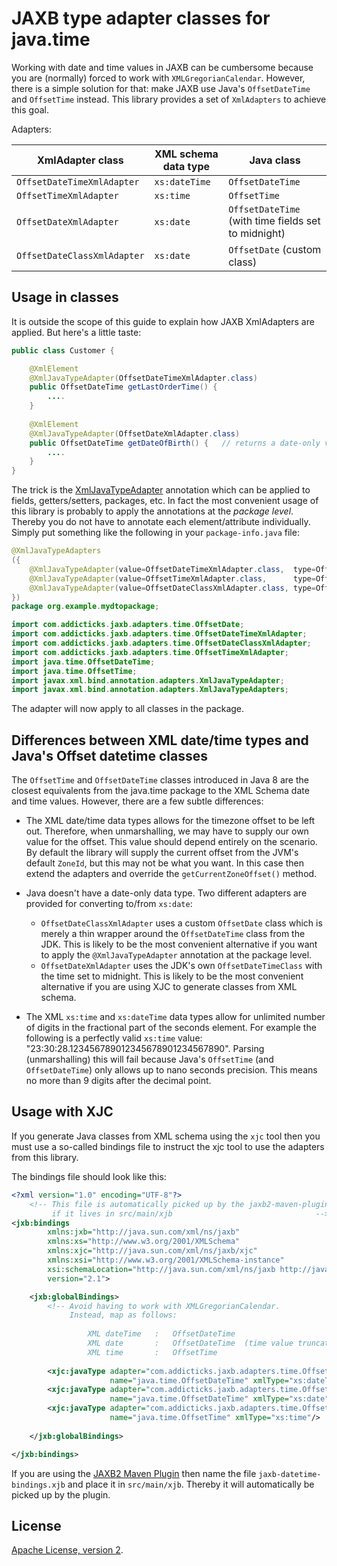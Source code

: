 # JAXB type adapter classes for java.time

Working with date and time values in JAXB can be cumbersome because you are 
(normally) forced to work with `XMLGregorianCalendar`. However, there is a 
simple solution for that: make JAXB use Java's `OffsetDateTime` and 
`OffsetTime` instead. This library provides a set of `XmlAdapters` to
achieve this goal.

Adapters:

| XmlAdapter class | XML schema data type | Java class
| --- | --- | ---
| `OffsetDateTimeXmlAdapter` | `xs:dateTime` | `OffsetDateTime`
| `OffsetTimeXmlAdapter` | `xs:time` | `OffsetTime`
| `OffsetDateXmlAdapter` | `xs:date` | `OffsetDateTime` (with time fields set to midnight)
| `OffsetDateClassXmlAdapter` | `xs:date` | `OffsetDate` (custom class)


## Usage in classes

It is outside the scope of this guide to explain how JAXB XmlAdapters are applied. 
But here's a little taste:

```java
public class Customer {

    @XmlElement
    @XmlJavaTypeAdapter(OffsetDateTimeXmlAdapter.class)
    public OffsetDateTime getLastOrderTime() {
        ....
    }
    
    @XmlElement
    @XmlJavaTypeAdapter(OffsetDateXmlAdapter.class)
    public OffsetDateTime getDateOfBirth() {   // returns a date-only value
        ....
    }
}
```

The trick is the [XmlJavaTypeAdapter](https://docs.oracle.com/javase/8/docs/api/javax/xml/bind/annotation/adapters/XmlJavaTypeAdapter.html) annotation which can be applied to fields, getters/setters, packages, etc. 
In fact the most convenient usage of this library is probably to apply the 
annotations at the *package level*. Thereby you do not have to annotate each element/attribute 
individually. Simply put something like the following in your `package-info.java` file:

```java
@XmlJavaTypeAdapters
({
    @XmlJavaTypeAdapter(value=OffsetDateTimeXmlAdapter.class,  type=OffsetDateTime.class),
    @XmlJavaTypeAdapter(value=OffsetTimeXmlAdapter.class,      type=OffsetTime.class),
    @XmlJavaTypeAdapter(value=OffsetDateClassXmlAdapter.class, type=OffsetDate.class),
})
package org.example.mydtopackage;

import com.addicticks.jaxb.adapters.time.OffsetDate;
import com.addicticks.jaxb.adapters.time.OffsetDateTimeXmlAdapter;
import com.addicticks.jaxb.adapters.time.OffsetDateClassXmlAdapter;
import com.addicticks.jaxb.adapters.time.OffsetTimeXmlAdapter;
import java.time.OffsetDateTime;
import java.time.OffsetTime;
import javax.xml.bind.annotation.adapters.XmlJavaTypeAdapter;
import javax.xml.bind.annotation.adapters.XmlJavaTypeAdapters;
```

The adapter will now apply to all classes in the package.


## Differences between XML date/time types and Java's Offset datetime classes

The `OffsetTime` and `OffsetDateTime` classes introduced in Java 8 are
the closest equivalents from the java.time package to the XML Schema date 
and time values. However, there are a few subtle differences:

* The XML date/time data types allows for the timezone offset to be left out. 
Therefore, when unmarshalling, we may have to supply our own value for the offset. 
This value should depend entirely on the scenario. By default the library will 
supply the current offset from the JVM's default `ZoneId`, but this may not be 
what you want. In this case then extend the adapters and override 
the `getCurrentZoneOffset()` method.

* Java doesn't have a date-only data type. Two different adapters are
  provided for converting to/from `xs:date`:
    * `OffsetDateClassXmlAdapter` uses a custom `OffsetDate` class which is merely 
       a thin wrapper around the `OffsetDateTime` class from the JDK. This is
       likely to be the most convenient alternative if you want to apply
       the `@XmlJavaTypeAdapter` annotation at the package level.
    * `OffsetDateXmlAdapter` uses the JDK's own `OffsetDateTimeClass`
      with the time set to midnight. This is likely to be the most convenient
      alternative if you are using XJC to generate classes from XML schema.

* The XML `xs:time` and `xs:dateTime` data types allow for unlimited number of 
digits in the fractional part of the seconds element. For example the following 
is a perfectly valid `xs:time` value: "23:30:28.123456789012345678901234567890". 
Parsing (unmarshalling) this will fail because Java's `OffsetTime` (and `OffsetDateTime`) 
only allows up to nano seconds precision. This means no more than 9 digits 
after the decimal point.


## Usage with XJC

If you generate Java classes from XML schema using the `xjc` tool then you must 
use a so-called bindings file to instruct the xjc tool to use the adapters from 
this library. 

The bindings file should look like this:

```xml 
<?xml version="1.0" encoding="UTF-8"?>
    <!-- This file is automatically picked up by the jaxb2-maven-plugin
         if it lives in src/main/xjb                                -->
<jxb:bindings   
        xmlns:jxb="http://java.sun.com/xml/ns/jaxb" 
        xmlns:xs="http://www.w3.org/2001/XMLSchema"
        xmlns:xjc="http://java.sun.com/xml/ns/jaxb/xjc"
        xmlns:xsi="http://www.w3.org/2001/XMLSchema-instance"
        xsi:schemaLocation="http://java.sun.com/xml/ns/jaxb http://java.sun.com/xml/ns/jaxb/bindingschema_2_0.xsd"
        version="2.1">

    <jxb:globalBindings>
        <!-- Avoid having to work with XMLGregorianCalendar. 
             Instead, map as follows:
             
                 XML dateTime   :   OffsetDateTime  
                 XML date       :   OffsetDateTime  (time value truncated)
                 XML time       :   OffsetTime                             -->
             
        <xjc:javaType adapter="com.addicticks.jaxb.adapters.time.OffsetDateTimeXmlAdapter"
                      name="java.time.OffsetDateTime" xmlType="xs:dateTime"/>
        <xjc:javaType adapter="com.addicticks.jaxb.adapters.time.OffsetDateXmlAdapter"
                      name="java.time.OffsetDateTime" xmlType="xs:date"/>
        <xjc:javaType adapter="com.addicticks.jaxb.adapters.time.OffsetTimeXmlAdapter"
                      name="java.time.OffsetTime" xmlType="xs:time"/>
        
    </jxb:globalBindings>

</jxb:bindings>
``` 

If you are using the [JAXB2 Maven Plugin](https://www.mojohaus.org/jaxb2-maven-plugin/)
then name the file `jaxb-datetime-bindings.xjb` and place it in `src/main/xjb`.
Thereby it will automatically be picked up by the plugin.



## License

[Apache License, version 2](https://www.apache.org/licenses/LICENSE-2.0).
